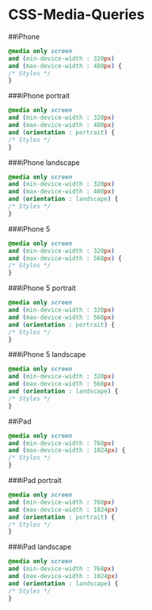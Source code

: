 CSS-Media-Queries
=================

##iPhone

```css
@media only screen 
and (min-device-width : 320px) 
and (max-device-width : 480px) {
/* Styles */
}
```

###iPhone portrait
```css
@media only screen 
and (min-device-width : 320px) 
and (max-device-width : 480px) 
and (orientation : portrait) {
/* Styles */
}
```

###iPhone landscape
```css
@media only screen 
and (min-device-width : 320px) 
and (max-device-width : 480px) 
and (orientation : landscape) {
/* Styles */
}
```

###iPhone 5
```css
@media only screen 
and (min-device-width : 320px) 
and (max-device-width : 568px) {
/* Styles */
}
```

###iPhone 5 portrait
```css
@media only screen 
and (min-device-width : 320px) 
and (max-device-width : 568px) 
and (orientation : portrait) {
/* Styles */
}
```

###iPhone 5 landscape
```css
@media only screen 
and (min-device-width : 320px) 
and (max-device-width : 568px) 
and (orientation : landscape) {
/* Styles */
}
```

##iPad

```css
@media only screen 
and (min-device-width : 768px) 
and (max-device-width : 1024px) {
/* Styles */
}
```

###iPad portrait
```css
@media only screen 
and (min-device-width : 768px) 
and (max-device-width : 1024px) 
and (orientation : portrait) {
/* Styles */
}
```

###iPad landscape
```css
@media only screen 
and (min-device-width : 768px) 
and (max-device-width : 1024px) 
and (orientation : landscape) {
/* Styles */
}
```


